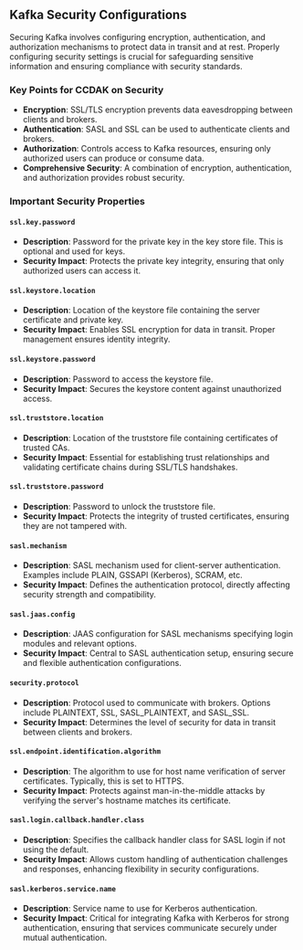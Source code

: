 ## Kafka Security Configurations

Securing Kafka involves configuring encryption, authentication, and authorization mechanisms to protect data in transit and at rest. Properly configuring security settings is crucial for safeguarding sensitive information and ensuring compliance with security standards.

### Key Points for CCDAK on Security

- **Encryption**: SSL/TLS encryption prevents data eavesdropping between clients and brokers.
- **Authentication**: SASL and SSL can be used to authenticate clients and brokers.
- **Authorization**: Controls access to Kafka resources, ensuring only authorized users can produce or consume data.
- **Comprehensive Security**: A combination of encryption, authentication, and authorization provides robust security.

### Important Security Properties

#### `ssl.key.password`
- **Description**: Password for the private key in the key store file. This is optional and used for keys.
- **Security Impact**: Protects the private key integrity, ensuring that only authorized users can access it.

#### `ssl.keystore.location`
- **Description**: Location of the keystore file containing the server certificate and private key.
- **Security Impact**: Enables SSL encryption for data in transit. Proper management ensures identity integrity.

#### `ssl.keystore.password`
- **Description**: Password to access the keystore file.
- **Security Impact**: Secures the keystore content against unauthorized access.

#### `ssl.truststore.location`
- **Description**: Location of the truststore file containing certificates of trusted CAs.
- **Security Impact**: Essential for establishing trust relationships and validating certificate chains during SSL/TLS handshakes.

#### `ssl.truststore.password`
- **Description**: Password to unlock the truststore file.
- **Security Impact**: Protects the integrity of trusted certificates, ensuring they are not tampered with.

#### `sasl.mechanism`
- **Description**: SASL mechanism used for client-server authentication. Examples include PLAIN, GSSAPI (Kerberos), SCRAM, etc.
- **Security Impact**: Defines the authentication protocol, directly affecting security strength and compatibility.

#### `sasl.jaas.config`
- **Description**: JAAS configuration for SASL mechanisms specifying login modules and relevant options.
- **Security Impact**: Central to SASL authentication setup, ensuring secure and flexible authentication configurations.

#### `security.protocol`
- **Description**: Protocol used to communicate with brokers. Options include PLAINTEXT, SSL, SASL_PLAINTEXT, and SASL_SSL.
- **Security Impact**: Determines the level of security for data in transit between clients and brokers.

#### `ssl.endpoint.identification.algorithm`
- **Description**: The algorithm to use for host name verification of server certificates. Typically, this is set to HTTPS.
- **Security Impact**: Protects against man-in-the-middle attacks by verifying the server's hostname matches its certificate.

#### `sasl.login.callback.handler.class`
- **Description**: Specifies the callback handler class for SASL login if not using the default.
- **Security Impact**: Allows custom handling of authentication challenges and responses, enhancing flexibility in security configurations.

#### `sasl.kerberos.service.name`
- **Description**: Service name to use for Kerberos authentication.
- **Security Impact**: Critical for integrating Kafka with Kerberos for strong authentication, ensuring that services communicate securely under mutual authentication.
